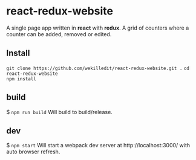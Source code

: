 # react-redux-website
A single page app written in **react** with **redux**. A grid of counters where a counter can be added, removed or edited.

## Install
```git clone https://github.com/wekilledit/react-redux-website.git .```
```cd react-redux-website```  
```npm install```  

## build
$ `npm run build`
Will build to build/release.

## dev
$ `npm start`
Will start a webpack dev server at http://localhost:3000/ with auto browser refresh.
